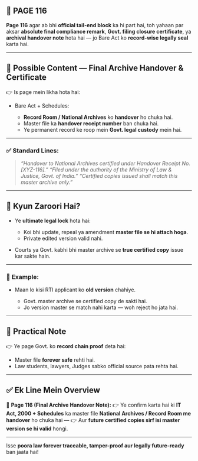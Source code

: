 ## 📄 **PAGE 116**

**Page 116** agar ab bhi **official tail-end block** ka hi part hai, toh yahaan par aksar **absolute final compliance remark**, **Govt. filing closure certificate**, ya **archival handover note** hota hai — jo Bare Act ko **record-wise legally seal** karta hai.

---

## 🔹 **Possible Content — Final Archive Handover & Certificate**

👉 Is page mein likha hota hai:

* Bare Act + Schedules:

  * **Record Room / National Archives** ko **handover** ho chuka hai.
  * Master file ka **handover receipt number** ban chuka hai.
  * Ye permanent record ke roop mein **Govt. legal custody** mein hai.

---

### ✅ **Standard Lines:**

> *“Handover to National Archives certified under Handover Receipt No. \[XYZ-116].”*
> *“Filed under the authority of the Ministry of Law & Justice, Govt. of India.”*
> *“Certified copies issued shall match this master archive only.”*

---

## 🔹 **Kyun Zaroori Hai?**

* Ye **ultimate legal lock** hota hai:

  * Koi bhi update, repeal ya amendment **master file se hi attach hoga**.
  * Private edited version valid nahi.
* Courts ya Govt. kabhi bhi master archive se **true certified copy** issue kar sakte hain.

---

### 🧩 **Example:**

* Maan lo kisi RTI applicant ko **old version** chahiye.

  * Govt. master archive se certified copy de sakti hai.
  * Jo version master se match nahi karta — woh reject ho jata hai.

---

## 🔹 **Practical Note**

👉 Ye page Govt. ko **record chain proof** deta hai:

* Master file **forever safe** rehti hai.
* Law students, lawyers, Judges sabko official source pata rehta hai.

---

## ✅ **Ek Line Mein Overview**

📌 **Page 116 (Final Archive Handover Note):**
👉 Ye confirm karta hai ki **IT Act, 2000 + Schedules** ka master file **National Archives / Record Room me handover** ho chuka hai —
👉 Aur **future certified copies sirf isi master version se hi valid** hongi.

---

Isse **poora law forever traceable, tamper-proof aur legally future-ready** ban jaata hai!
